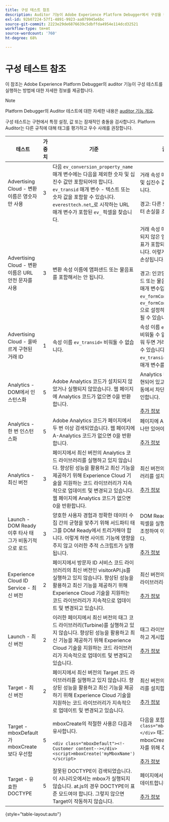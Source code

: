 ```yaml
---
title: 구성 테스트 참조
description: Auditor 기능이 Adobe Experience Platform Debugger에서 구성을 테스트하는 방법을 알아봅니다.
exl-id: 92b07224-57f1-4891-9923-aa079945e6bc
source-git-commit: 2223e29de6876639c5dbffda4954e114dcd32521
workflow-type: tm+mt
source-wordcount: '760'
ht-degree: 68%

---
```


# 구성 테스트 참조

이 참조는 Adobe Experience Platform Debugger의 auditor 기능이 구성 테스트를 실행하는 방법에 대한 자세한 정보를 제공합니다.

>[!NOTE]
>
>Platform Debugger의 Auditor 테스트에 대한 자세한 내용은 [auditor 기능 개요](./overview.md).

구성 테스트는 구현에서 특정 설정, 값 또는 잠재적인 충돌을 검사합니다. Platform Auditor는 다른 규칙에 대해 태그를 평가하고 우수 사례를 권장합니다.

| 테스트 | 가중치 | 기준 | 권장 사항 |
| --- | --- | --- | --- |
| Advertising Cloud - 변환 이름은 영숫자만 사용 | 3 | 다음 `ev_conversion_property_name` 매개 변수에는 다음을 제외한 숫자 및 십진수 값만 포함되어야 합니다. `ev_transid` 매개 변수 - 텍스트 또는 숫자 값을 포함할 수 있습니다. `everesttech.net`_로 시작하는 URL 매개 변수가 포함된 `ev_` 픽셀을 찾습니다. | 거래 속성 매개 변수에는 숫자 및 십진수 값만 포함되어야 합니다.<br><br>경고: 다른 모든 값 유형은 데이터 손실을 초래할 수 있습니다. |
| Advertising Cloud - 변환 이름은 URL 안전 문자를 사용 | 3 | 변환 속성 이름에 앰퍼샌드 또는 물음표를 포함해서는 안 됩니다. | 거래 속성 매개 변수에 인코딩되지 않은 앰퍼샌드 또는 물음표가 포함되어 있지 않아야 합니다. 이렇게 하면 URL 형식이 손상됩니다.<br><br>경고: 인코딩되지 않은 앰퍼샌드 또는 물음표가 포함된 속성 매개 변수입니다(예:  `ev_formComplete?=1` 또는  `ev_formComplete&Submit=1`)으로 설정하면 데이터가 손실될 수 있습니다. |
| Advertising Cloud - 올바르게 구현된 거래 ID | 1 | 속성 이름  `ev_transid=` 비워둘 수 없습니다. | 속성 이름  `ev_transid=` 값을 비워둘 수 없습니다. 값 없이 비워 두면 거래 데이터가 손실될 수 있습니다. 값 할당 대상 `ev_transid=` 또는 픽셀에서 매개 변수를 제거합니다. |
| Analytics - DOM에서 인스턴스화 | 5 | Adobe Analytics 코드가 설치되지 않았거나 실행되지 않았습니다. 웹 페이지에 Analytics 코드가 없으면 0을 반환합니다. | Analytics 태그가 페이지에 구현되어 있고 후속 스크립트 활동에서 차단되지 않았는지 확인합니다.<br><br>[추가 정보](https://experienceleague.adobe.com/docs/analytics/implementation/home.html) |
| Analytics - 한 번 인스턴스화 | 5 | Adobe Analytics 코드가 페이지에서 두 번 이상 검색되었습니다. 웹 페이지에 A-Analytics 코드가 없으면 0을 반환합니다. | 페이지에 Analytics 태그가 하나만 있어야 합니다.<br><br>[추가 정보](https://experienceleague.adobe.com/docs/analytics/implementation/home.html) |
| Analytics - 최신 버전 | 3 | 페이지에서 최신 버전의 Analytics 코드 라이브러리를 실행하고 있지 않습니다. 향상된 성능을 활용하고 최신 기능을 제공하기 위해 Experience Cloud 기술을 지원하는 코드 라이브러리가 지속적으로 업데이트 및 변경되고 있습니다. 웹 페이지에 Analytics 코드가 없으면 0을 반환합니다. | 최신 버전의 Analytics 라이브러리를 설치합니다.<br><br>[추가 정보](https://experienceleague.adobe.com/docs/analytics/implementation/appmeasurement-updates.html) |
| Launch - DOM Ready 이후 타사 태그가 비동기적으로 로드 | 3 | 양호한 사용자 경험과 정확한 데이터 수집 간의 균형을 맞추기 위해 서드파티 태그를 DOM Ready에서 트리거해야 합니다. 이렇게 하면 사이트 기능에 영향을 주지 않고 이러한 추적 스크립트가 실행됩니다. | DOM Ready에서 시작할 타사 픽셀을 실행하는 모든 규칙을 조정하여 이 문제를 해결합니다.<br><br>[추가 정보](https://experienceleague.adobe.com/docs/experience-platform/tags/ui/rules.html) |
| Experience Cloud ID Service - 최신 버전 | 2 | 페이지에서 방문자 ID 서비스 코드 라이브러리의 최신 버전인 visitorAPI.js를 실행하고 있지 않습니다. 향상된 성능을 활용하고 최신 기능을 제공하기 위해 Experience Cloud 기술을 지원하는 코드 라이브러리가 지속적으로 업데이트 및 변경되고 있습니다. | 최신 버전의 방문자 ID 서비스 라이브러리를 설치합니다.<br><br>[추가 정보](https://experienceleague.adobe.com/docs/id-service/using/id-service-api/library.html) |
| Launch - 최신 버전 | 2 | 이러한 페이지에서 최신 버전의 태그 코드 라이브러리(Turbine)를 실행하고 있지 않습니다. 향상된 성능을 활용하고 최신 기능을 제공하기 위해 Experience Cloud 기술을 지원하는 코드 라이브러리가 지속적으로 업데이트 및 변경되고 있습니다. | 태그 라이브러리를 다시 빌드하고 게시합니다.<br><br>[추가 정보](https://experienceleague.adobe.com/docs/experience-platform/tags/get-started/quick-start.html) |
| Target - 최신 버전 | 2 | 페이지에서 최신 버전의 Target 코드 라이브러리를 실행하고 있지 않습니다. 향상된 성능을 활용하고 최신 기능을 제공하기 위해 Experience Cloud 기술을 지원하는 코드 라이브러리가 지속적으로 업데이트 및 변경되고 있습니다. | 최신 버전의 Target 라이브러리를 설치합니다.<br><br>[추가 정보](https://experienceleague.adobe.com/docs/target/using/implement-target/client-side/implement-target-for-client-side-web.html) |
| Target - mboxDefault가 mboxCreate보다 우선함 | 5 | mboxCreate의 적절한 사용은 다음과 유사합니다.<br><br> `<div class="mboxDefault"><!-Customer content--></div><script>mboxCreate('myMboxName')</script>` | 다음을 포함해야 합니다.  `<div class="mboxDefault"></div>` 태그를 지정한 후 mboxCreate(). at.js는 사용자를 위해 추가하지 않습니다.<br><br>[추가 정보](https://experienceleague.adobe.com/docs/target/using/implement-target/client-side/implement-target-for-client-side-web.html) |
| Target - 유효한 DOCTYPE | 5 | 잘못된 DOCTYPE이 검색되었습니다. 이 시나리오에서는 mbox가 실행되지 않습니다.  at.js의 경우 DOCTYPE이 표준 모드여야 합니다. 그렇지 않으면 Target이 작동하지 않습니다. | 페이지에서 DOCTYPE을 업데이트합니다.<br><br>[추가 정보](https://experienceleague.adobe.com/docs/target/using/implement-target/client-side/at-js-implementation/faq-at-js/target-atjs-faq.html) |

{style="table-layout:auto"}
